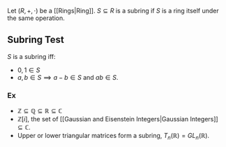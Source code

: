 Let $(R,+,\cdot)$ be a [[Rings|Ring]]. $S\subseteq R$ is a subring if $S$ is a ring itself under the same operation.
## Subring Test
$S$ is a subring iff:
- $0,1\in S$
- $a,b \in S\implies a-b\in S$ and $ab\in S$.
### Ex
- $\mathbb{Z}\subseteq \mathbb{Q}\subseteq \mathbb{R}\subseteq \mathbb{C}$
- $\mathbb{Z}[i]$, the set of [[Gaussian and Eisenstein Integers|Gaussian Integers]] $\subseteq \mathbb{C}$.
- Upper or lower triangular matrices form a subring, $T_n(\mathbb{R})=GL_n(\mathbb{R})$.